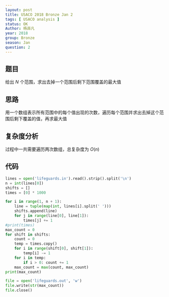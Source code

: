 ```yaml
---
layout: post
title: USACO 2018 Bronze Jan 2
tags: [ USACO analysis ]
status: OK
Author: 杨菲凡
year: 2018
group: Bronze
season: Jan
question: 2
---
```

## 题目

给出 $N$ 个范围，求出去掉一个范围后剩下范围覆盖的最大值

## 思路

用一个数组表示所有范围中的每个值出现的次数，遍历每个范围并求出去掉这个范围后剩下覆盖的值，再求最大值

## 复杂度分析

过程中一共需要遍历两次数组，总复杂度为 $O(n)$

## 代码

```python
lines = open('lifeguards.in').read().strip().split('\n')
n = int(lines[0])
shifts = []
times = [0] * 1000

for i in range(1, n + 1):
	line = tuple(map(int, lines[i].split(' ')))
	shifts.append(line)
	for j in range(line[0], line[1]):
		times[j] += 1
#print(times)
max_count = 0
for shift in shifts:
	count = 0
	temp = times.copy()	
	for i in range(shift[0], shift[1]):
		temp[i] -= 1
	for i in temp:
		if i > 0: count += 1
	max_count = max(count, max_count)
print(max_count)

file = open('lifeguards.out', 'w')
file.write(str(max_count))
file.close()
```


